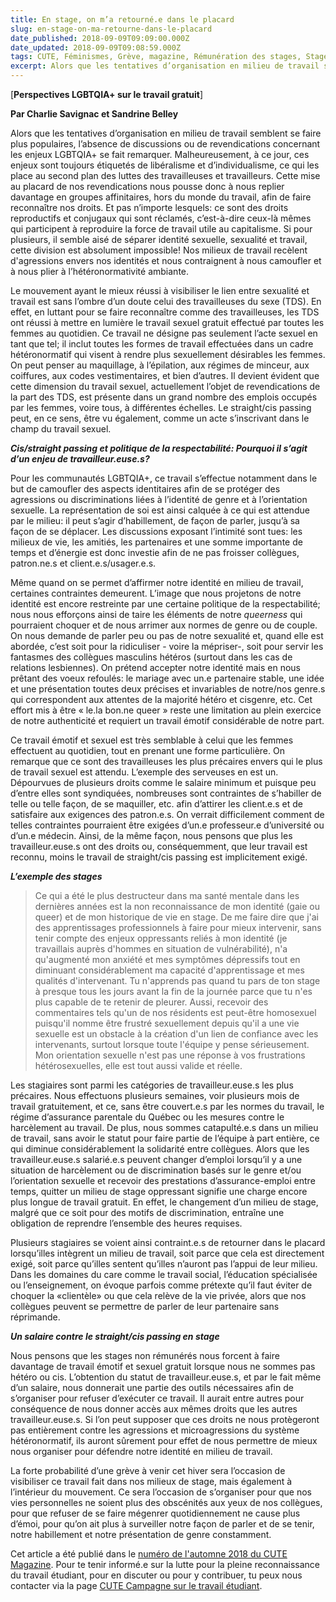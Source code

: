 ```yaml
---
title: En stage, on m’a retourné.e dans le placard
slug: en-stage-on-ma-retourne-dans-le-placard
date_published: 2018-09-09T09:09:00.000Z
date_updated: 2018-09-09T09:08:59.000Z
tags: CUTE, Féminismes, Grève, magazine, Rémunération des stages, Stage, LGBTQIA+
excerpt: Alors que les tentatives d’organisation en milieu de travail semblent se faire plus populaires, l’absence de discussions ou de revendications concernant les enjeux LGBTQIA+ se fait remarquer.
---
```


[**Perspectives LGBTQIA+ sur le travail gratuit**]

**Par Charlie Savignac et Sandrine Belley**

Alors que les tentatives d’organisation en milieu de travail semblent se faire plus populaires, l’absence de discussions ou de revendications concernant les enjeux LGBTQIA+ se fait remarquer. Malheureusement, à ce jour, ces enjeux sont toujours étiquetés de libéralisme et d’individualisme, ce qui les place au second plan des luttes des travailleuses et travailleurs. Cette mise au placard de nos revendications nous pousse donc à nous replier davantage en groupes affinitaires, hors du monde du travail, afin de faire reconnaître nos droits. Et pas n’importe lesquels: ce sont des droits reproductifs et conjugaux qui sont réclamés, c’est-à-dire ceux-là mêmes qui participent à reproduire la force de travail utile au capitalisme. Si pour plusieurs, il semble aisé de séparer identité sexuelle, sexualité et travail, cette division est absolument impossible! Nos milieux de travail recèlent d'agressions envers nos identités et nous contraignent à nous camoufler et à nous plier à l’hétéronormativité ambiante.

Le mouvement ayant le mieux réussi à visibiliser le lien entre sexualité et travail est sans l’ombre d’un doute celui des travailleuses du sexe (TDS). En effet, en luttant pour se faire reconnaître comme des travailleuses, les TDS ont réussi à mettre en lumière le travail sexuel gratuit effectué par toutes les femmes au quotidien. Ce travail ne désigne pas seulement l’acte sexuel en tant que tel; il inclut toutes les formes de travail effectuées dans un cadre hétéronormatif qui visent à rendre plus sexuellement désirables les femmes. On peut penser au maquillage, à l’épilation, aux régimes de minceur, aux coiffures, aux codes vestimentaires, et bien d’autres. Il devient évident que cette dimension du travail sexuel, actuellement l’objet de revendications de la part des TDS, est présente dans un grand nombre des emplois occupés par les femmes, voire tous, à différentes échelles. Le straight/cis passing peut, en ce sens, être vu également, comme un acte s’inscrivant dans le champ du travail sexuel.

***Cis/straight passing et politique de la respectabilité: Pourquoi il s’agit d’un enjeu de travailleur.euse.s?***

Pour les communautés LGBTQIA+, ce travail s’effectue notamment dans le but de camoufler des aspects identitaires afin de se protéger des agressions ou discriminations liées à l’identité de genre et à l’orientation sexuelle. La représentation de soi est ainsi calquée à ce qui est attendue par le milieu: il peut s’agir d’habillement, de façon de parler, jusqu’à sa façon de se déplacer. Les discussions exposant l’intimité sont tues: les milieux de vie, les amitiés, les partenaires et une somme importante de temps et d’énergie est donc investie afin de ne pas froisser collègues, patron.ne.s et client.e.s/usager.e.s.

Même quand on se permet d’affirmer notre identité en milieu de travail, certaines contraintes demeurent. L’image que nous projetons de notre identité est encore restreinte par une certaine politique de la respectabilité; nous nous efforçons ainsi de taire les éléments de notre *queerness* qui pourraient choquer et de nous arrimer aux normes de genre ou de couple. On nous demande de parler peu ou pas de notre sexualité et, quand elle est abordée, c’est soit pour la ridiculiser - voire la mépriser-, soit pour servir les fantasmes des collègues masculins hétéros (surtout dans les cas de relations lesbiennes). On prétend accepter notre identité mais en nous prêtant des voeux refoulés: le mariage avec un.e partenaire stable, une idée et une présentation toutes deux précises et invariables de notre/nos genre.s qui correspondent aux attentes de la majorité hétéro et cisgenre, etc. Cet effort mis à être « le.la bon.ne queer » reste une limitation au plein exercice de notre authenticité et requiert un travail émotif considérable de notre part.

Ce travail émotif et sexuel est très semblable à celui que les femmes effectuent au quotidien, tout en prenant une forme particulière. On remarque que ce sont des travailleuses les plus précaires envers qui le plus de travail sexuel est attendu. L’exemple des serveuses en est un. Dépourvues de plusieurs droits comme le salaire minimum et puisque peu d’entre elles sont syndiquées, nombreuses sont contraintes de s’habiller de telle ou telle façon, de se maquiller, etc. afin d’attirer les client.e.s et de satisfaire aux exigences des patron.e.s. On verrait difficilement comment de telles contraintes pourraient être exigées d’un.e professeur.e d’université ou d’un.e médecin. Ainsi, de la même façon, nous pensons que plus les travailleur.euse.s ont des droits ou, conséquemment, que leur travail est reconnu, moins le travail de straight/cis passing est implicitement exigé.

***L’exemple des stages***

> Ce qui a été le plus destructeur dans ma santé mentale dans les dernières années est la non reconnaissance de mon identité (gaie ou queer) et de mon historique de vie en stage. De me faire dire que j'ai des apprentissages professionnels à faire pour mieux intervenir, sans tenir compte des enjeux oppressants reliés à mon identité (je travaillais auprès d'hommes en situation de vulnérabilité), n'a qu'augmenté mon anxiété et mes symptômes dépressifs tout en diminuant considérablement ma capacité d'apprentissage et mes qualités d'intervenant. Tu n'apprends pas quand tu pars de ton stage à presque tous les jours avant la fin de la journée parce que tu n'es plus capable de te retenir de pleurer. Aussi, recevoir des commentaires tels qu'un de nos résidents est peut-être homosexuel puisqu'il nomme être frustré sexuellement depuis qu'il a une vie sexuelle est un obstacle à la création d'un lien de confiance avec les intervenants, surtout lorsque toute l'équipe y pense sérieusement. Mon orientation sexuelle n'est pas une réponse à vos frustrations hétérosexuelles, elle est tout aussi valide et réelle.

Les stagiaires sont parmi les catégories de travailleur.euse.s les plus précaires. Nous effectuons plusieurs semaines, voir plusieurs mois de travail gratuitement, et ce, sans être couvert.e.s par les normes du travail, le régime d’assurance parentale du Québec ou les mesures contre le harcèlement au travail. De plus, nous sommes catapulté.e.s dans un milieu de travail, sans avoir le statut pour faire partie de l’équipe à part entière, ce qui diminue considérablement la solidarité entre collègues. Alors que les travailleur.euse.s salarié.e.s peuvent changer d’emploi lorsqu’il y a une situation de  harcèlement ou de discrimination basés sur le genre et/ou l’orientation sexuelle et recevoir des prestations d’assurance-emploi entre temps, quitter un milieu de stage oppressant signifie une charge encore plus longue de travail gratuit. En effet, le changement d’un milieu de stage, malgré que ce soit pour des motifs de discrimination, entraîne une obligation de reprendre l’ensemble des heures requises.

Plusieurs stagiaires se voient ainsi contraint.e.s de retourner dans le placard lorsqu’illes intègrent un milieu de travail, soit parce que cela est directement exigé, soit parce qu’illes sentent qu’illes n’auront pas l’appui de leur milieu. Dans les domaines du care comme le travail social, l’éducation spécialisée ou l’enseignement, on évoque parfois comme prétexte qu’il faut éviter de choquer la «clientèle» ou que cela relève de la vie privée, alors que nos collègues peuvent se permettre de parler de leur partenaire sans réprimande.

***Un salaire contre le straight/cis passing en stage***

Nous pensons que les stages non rémunérés nous forcent à faire davantage de travail émotif et sexuel gratuit lorsque nous ne sommes pas hétéro ou cis. L’obtention du statut de travailleur.euse.s, et par le fait même d’un salaire, nous donnerait une partie des outils nécessaires afin de s’organiser pour refuser d’exécuter ce travail. Il aurait entre autres pour conséquence de nous donner accès aux mêmes droits que les autres travailleur.euse.s. Si l’on peut supposer que ces droits ne nous protègeront pas entièrement contre les agressions et microagressions du système hétéronormatif, ils auront sûrement pour effet de nous permettre de mieux nous organiser pour défendre notre identité en milieu de travail.

La forte probabilité d’une grève à venir cet hiver sera l’occasion de visibiliser ce travail fait dans nos milieux de stage, mais également à l’intérieur du mouvement. Ce sera l’occasion de s’organiser pour que nos vies personnelles ne soient plus des obscénités aux yeux de nos collègues, pour que refuser de se faire mégenrer quotidiennement ne cause plus d’émoi, pour qu’on ait plus à surveiller notre façon de parler et de se tenir, notre habillement et notre présentation de genre constamment.

Cet article a été publié dans le [numéro de l'automne 2018 du CUTE Magazine](https://issuu.com/cute-mv/docs/2018_08_cutemagazine_fr). Pour te tenir informé.e sur la lutte pour la pleine reconnaissance du travail étudiant, pour en discuter ou pour y contribuer, tu peux nous contacter via la page [CUTE Campagne sur le travail étudiant](https://www.facebook.com/campagnetravailetudiant/).
